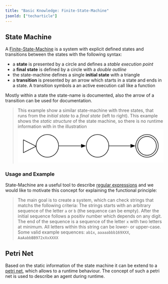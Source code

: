 ```yaml
---
title: "Basic Knowledge: Finite-State-Machine"
jsonld: ["techarticle"]
---
```


## State Machine

A [Finite-State-Machine](https://en.wikipedia.org/wiki/Finite-state_machine) is a system with explicit defined states and transitions between the states with the following syntax:

* a __state__ is presented by a circle and defines a _stable execution point_
* a __final state__ is defined by a circle with a _double outline_
* the state-machine defines a single __initial state__ with a triangle
* a __transition__ is presented by an arrow which starts in a state and ends in a state. A transition symbols a an active execution call like a function

Mostly within a state the state-name is documented, also the arrow of a transition can be used for documentation.

> This example show a similar state-machine with three states, that runs from the _initial state_ to a _final state_ (left to right). This example shows the _static structure_ of the state machine, so there is no runtime information with in the illustration
> ![finite-state-machine](/images/fsm1.svg#centering)

### Usage and Example

State-Machine are a useful tool to describe [regular expressions](https://en.wikipedia.org/wiki/Regular_expression) and we would like to motivate this concept for explaining the functional principle:

> The main goal is to create a system, which can check strings that matchs the following criteria:
> The strings starts with an arbitrary  sequence of the letter ```a``` or ```b``` (the sequence can be empty).
> After the initial sequence follows a positiv number which depends on any digit. 
> The end of the sequence is a sequence of the letter ```x``` with two letters at minimum. All letters within this string can be lower- or upper-case. Some valid example sequences: ```ab1x```, ```aaaaabbb169XXX```, ```AaAabbBB972xXxXXXX```
 

## Petri Net

Based on the static information of the state machine it can be extend to a [petri net](https://en.wikipedia.org/wiki/Petri_net), which allows to a runtime behaviour. The concept of such a petri net is used to describe an agent during runtime.

